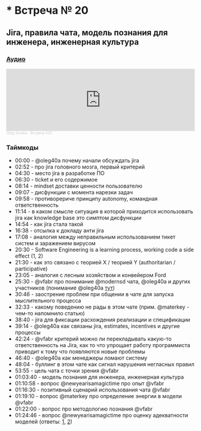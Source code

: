 # * Встреча № 20

## Jira, правила чата, модель познания для инженера, инженерная культура

### [Аудио](https://soundcloud.com/oleg-soroka/vstrecha-20)

<iframe width="100%" height="166" scrolling="no" frameborder="no" allow="autoplay" src="https://w.soundcloud.com/player/?url=https%3A//api.soundcloud.com/tracks/1630941786&color=%23ff5500&auto_play=false&hide_related=false&show_comments=true&show_user=true&show_reposts=false&show_teaser=true"></iframe><div style="font-size: 10px; color: #cccccc;line-break: anywhere;word-break: normal;overflow: hidden;white-space: nowrap;text-overflow: ellipsis; font-family: Interstate,Lucida Grande,Lucida Sans Unicode,Lucida Sans,Garuda,Verdana,Tahoma,sans-serif;font-weight: 100;"><a href="https://soundcloud.com/oleg-soroka" title="Oleg Soroka" target="_blank" style="color: #cccccc; text-decoration: none;">Oleg Soroka</a> · <a href="https://soundcloud.com/oleg-soroka/vstrecha-20" title="Встреча #20" target="_blank" style="color: #cccccc; text-decoration: none;">Встреча #20</a></div>

### Таймкоды

- 00:00 - @oleg40a почему начали обсуждать jira
- 02:52 - про jira головного мозга, первый критерий
- 04:30 - место jira в разработке ПО
- 06:30 - ticket и его содержимое
- 08:14 - mindset доставки ценности пользователю
- 09:07 - дисфункции с момента нарезки задач
- 09:58 - противорериче принципу autonomy, командная ответственность
- 11:14 - в каком смысле ситуация в которой приходится использовать jira как knowledge base это симптом дисфункции
- 14:54 - как jira стала такой
- 16:38 - отсылка к докладу анти jira
- 17:08 - аналогия между неправильным использованием тикет систем и заражением вирусом
- 20:30 - Software Engineering is a learning process, working code a side effect (1, 2)
- 21:30 - как это связано с теорией X / теорией Y (authoritarian / participative)
- 23:05 - аналогия с лесным хозяйством и конвейером Ford
- 25:30 - @vfabr про понимание @modernsd чата, @oleg40a и других участников (понимание @oleg40a [тут](https://t.me/modernsd/48871))
- 30:46 - заострение проблем при общении в чате для запуска мыслительного процесса
- 32:33 - какому поведению не рады в этом чате (прим. @materkey - чем-то напомнило статью)
- 38:40 - jira для фиксации расхождения реализации и спецификации
- 39:14 - @oleg40a как связаны jira, estimates, incentives и другие процессы
- 42:24 - @vfabr критерий можно ли перекладывать какую-то ответственность на Jira, как то что упрощает работу программиста приводит к тому что появляются новые проблемы
- 46:40 - @oleg40a как менеджеры ломают систему
- 48:04 - буллинг в этом чате как сигнал нарушения негласных правил
- 53:55 - цель чата с точки зрения @vfabr
- 01:03:40 - модель познания для инженера, инженерная культура
- 01:10:58 - вопрос @newyearisamagictime про опыт @vfabr
- 01:16:30 - позитивный сценарий использования чата @vfabr
- 01:19:10 - вопрос @materkey про определение энергии в модели @vfabr
- 01:22:00 - вопрос про методологию познания @vfabr
- 01:24:46 - вопрос @newyearisamagictime про оценку адекватности моделей (ответы: [1](https://t.me/modernsd/48674), [2](https://t.me/modernsd/48686))
